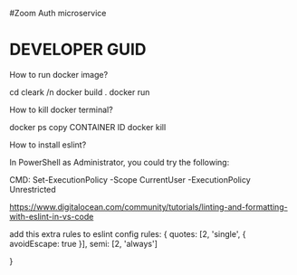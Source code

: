 #Zoom Auth microservice
# DEVELOPER GUID
How to run docker image?

cd cleark /n
docker build .
docker run <ID that genrated>

<!-- eg:   docker run sha256:18fcb44ca2485db132a92aeee0f10cf868e58969b5013afd3220bbc59e50213c -->

How to kill docker terminal?

docker ps
copy CONTAINER ID
docker kill <CONTAINER ID>
<!-- eg: docker kill e3de97091930 -->

How to install eslint?

In PowerShell as Administrator, you could try the following:

CMD: Set-ExecutionPolicy -Scope CurrentUser -ExecutionPolicy Unrestricted


https://www.digitalocean.com/community/tutorials/linting-and-formatting-with-eslint-in-vs-code

add this extra rules to eslint config
  rules: {
    quotes: [2, 'single', { avoidEscape: true }],
    semi: [2, 'always']

  }

